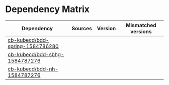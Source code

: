 # Dependency Matrix

Dependency | Sources | Version | Mismatched versions
---------- | ------- | ------- | -------------------
[cb-kubecd/bdd-spring-1584786280](https://github.com/cb-kubecd/bdd-spring-1584786280.git) |  | []() | 
[cb-kubecd/bdd-sbhg-1584787276](https://github.com/cb-kubecd/bdd-sbhg-1584787276.git) |  | []() | 
[cb-kubecd/bdd-nh-1584787276](https://github.com/cb-kubecd/bdd-nh-1584787276.git) |  | []() | 
